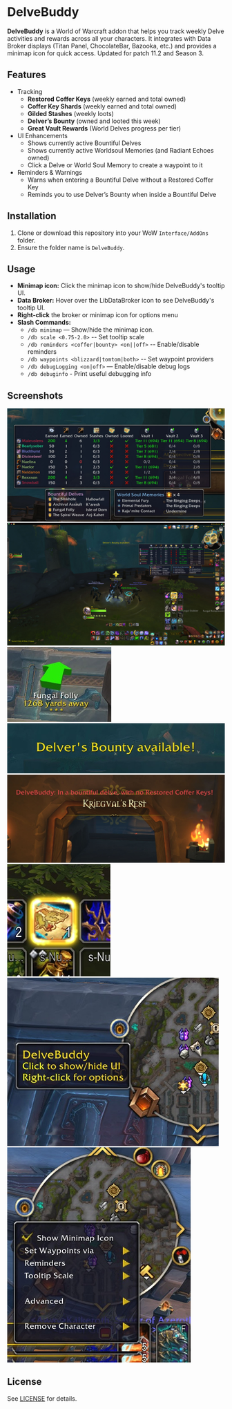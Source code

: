 # DelveBuddy

**DelveBuddy** is a World of Warcraft addon that helps you track weekly Delve activities and rewards across all your characters. It integrates with Data Broker displays (Titan Panel, ChocolateBar, Bazooka, etc.) and provides a minimap icon for quick access. Updated for patch 11.2 and Season 3.

## Features
-	Tracking
    -	**Restored Coffer Keys** (weekly earned and total owned)
    -	**Coffer Key Shards** (weekly earned and total owned)
    -	**Gilded Stashes** (weekly loots)
    -	**Delver’s Bounty** (owned and looted this week)
    -	**Great Vault Rewards** (World Delves progress per tier)
-	UI Enhancements
    - Shows currently active Bountiful Delves
    -	Shows currently active Worldsoul Memories (and Radiant Echoes owned)
    -	Click a Delve or World Soul Memory to create a waypoint to it
-	Reminders & Warnings
    -	Warns when entering a Bountiful Delve without a Restored Coffer Key
    -	Reminds you to use Delver’s Bounty when inside a Bountiful Delve

## Installation
1. Clone or download this repository into your WoW `Interface/AddOns` folder.
2. Ensure the folder name is `DelveBuddy`.

## Usage
* **Minimap icon:** Click the minimap icon to show/hide DelveBuddy's tooltip UI.
* **Data Broker:** Hover over the LibDataBroker icon to see DelveBuddy's tooltip UI.
* **Right-click** the broker or minimap icon for options menu
* **Slash Commands:**
    * `/db minimap` — Show/hide the minimap icon.
    * `/db scale <0.75-2.0>` -- Set tooltip scale
    * `/db reminders <coffer|bounty> <on||off>` -- Enable/disable reminders
    * `/db waypoints <blizzard|tomtom|both>` -- Set waypoint providers
    * `/db debugLogging <on|off>` — Enable/disable debug logs
    * `/db debuginfo` - Print useful debugging info

## Screenshots
![DelveBuddy Tooltip](screenshots/ToolTip-Minimap.jpg)
![DelveBuddy Full Screenshot](screenshots/screenshot_full.jpg)
![TomTom Waypoint to Delve](screenshots/TomTom.jpg)
![Bounty Reminder](screenshots/BountyReminder.jpg)
![Coffer Key Warning](screenshots/coffer-key-warning.jpg)
![Bounty Highlight](screenshots/BountyHighlight.jpg)
![Minimap Icon](screenshots/minimap-icon.jpg)
![Options](screenshots/minimap-options-menu.jpg)

## License

See [LICENSE](./LICENSE) for details.

